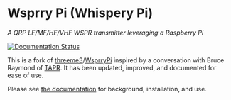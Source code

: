 # Wsprry Pi (Whispery Pi)
*A QRP LF/MF/HF/VHF WSPR transmitter leveraging a Raspberry Pi*

[![Documentation Status](https://readthedocs.org/projects/wsprry-pi/badge/?version=latest)](https://wsprry-pi.readthedocs.io/en/latest/?badge=latest)

This is a fork of [threeme3](https://github.com/threeme3)/[WsprryPi](https://github.com/threeme3/WsprryPi) inspired by a conversation with Bruce Raymond of [TAPR](https://tapr.org/).  It has been updated, improved, and documented for ease of use.

Please see [the documentation](https://wsprry-pi.readthedocs.io/en/latest/) for background, installation, and use.
